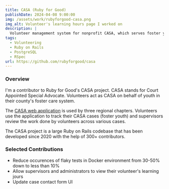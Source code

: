 ```yaml
---
title: CASA (Ruby for Good)
publishDate: 2024-04-08 9:00:00
img: /assets/work/rubyforgood-casa.png
img_alt: Volunteer's learning hours page I worked on
description: |
  Volunteer management system for nonprofit CASA, which serves foster youth in the US
tags:
  - Volunteering
  - Ruby on Rails
  - PostgreSQL
  - RSpec
url: https://github.com/rubyforgood/casa
---
```


### Overview

I'm a contributor to Ruby for Good's CASA project. CASA stands for Court Appointed Special Advocate. Volunteers act as CASA on behalf of youth in their county's foster care system.

The [CASA web application](https://casavolunteertracking.org/) is used by three regional chapters. Volunteers use the application to track their CASA cases (foster youth) and supervisors review the work done by volunteers across various cases.

The CASA project is a large Ruby on Rails codebase that has been developed since 2020 with the help of 300+ contributors.

### Selected Contributions

- Reduce occurences of flaky tests in Docker environment from 30-50% down to less than 10%
- Allow supervisors and administrators to view their volunteer's learning jours
- Update case contact form UI
